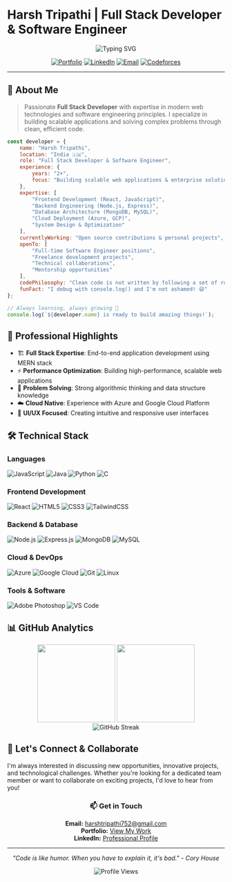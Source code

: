 # Harsh Tripathi | Full Stack Developer & Software Engineer

<div align="center">
  <img src="https://readme-typing-svg.herokuapp.com?font=Fira+Code&size=22&pause=1000&color=00D4AA&center=true&vCenter=true&width=435&lines=Full+Stack+Developer;Software+Engineer;Problem+Solver;Tech+Enthusiast" alt="Typing SVG" />
</div>

<div align="center">
  
[![Portfolio](https://img.shields.io/badge/Portfolio-FF5722?style=for-the-badge&logo=todoist&logoColor=white)](https://prismatic-entremet-0c3922.netlify.app/)
[![LinkedIn](https://img.shields.io/badge/LinkedIn-0077B5?style=for-the-badge&logo=linkedin&logoColor=white)](https://linkedin.com/in/harsh-tripathi-919995248)
[![Email](https://img.shields.io/badge/Email-D14836?style=for-the-badge&logo=gmail&logoColor=white)](mailto:harshtripathi752@gmail.com)
[![Codeforces](https://img.shields.io/badge/Codeforces-445f9d?style=for-the-badge&logo=Codeforces&logoColor=white)](https://codeforces.com/profile/hasht)

</div>

---

## 🚀 About Me

> Passionate **Full Stack Developer** with expertise in modern web technologies and software engineering principles. I specialize in building scalable applications and solving complex problems through clean, efficient code.

```javascript
const developer = {
    name: "Harsh Tripathi",
    location: "India 🇮🇳",
    role: "Full Stack Developer & Software Engineer",
    experience: {
        years: "2+",
        focus: "Building scalable web applications & enterprise solutions"
    },
    expertise: [
        "Frontend Development (React, JavaScript)",
        "Backend Engineering (Node.js, Express)",
        "Database Architecture (MongoDB, MySQL)",
        "Cloud Deployment (Azure, GCP)",
        "System Design & Optimization"
    ],
    currentlyWorking: "Open source contributions & personal projects",
    openTo: [
        "Full-time Software Engineer positions",
        "Freelance development projects",
        "Technical collaborations",
        "Mentorship opportunities"
    ],
    codePhilosophy: "Clean code is not written by following a set of rules. Clean code is written by programmers who care.",
    funFact: "I debug with console.log() and I'm not ashamed! 😄"
};

// Always learning, always growing 🚀
console.log(`${developer.name} is ready to build amazing things!`);
```

## 💼 Professional Highlights

- 🏗️ **Full Stack Expertise**: End-to-end application development using MERN stack
- ⚡ **Performance Optimization**: Building high-performance, scalable web applications
- 🔧 **Problem Solving**: Strong algorithmic thinking and data structure knowledge
- ☁️ **Cloud Native**: Experience with Azure and Google Cloud Platform
- 🎨 **UI/UX Focused**: Creating intuitive and responsive user interfaces

## 🛠️ Technical Stack

### **Languages**
![JavaScript](https://img.shields.io/badge/JavaScript-F7DF1E?style=for-the-badge&logo=javascript&logoColor=black)
![Java](https://img.shields.io/badge/Java-ED8B00?style=for-the-badge&logo=openjdk&logoColor=white)
![Python](https://img.shields.io/badge/Python-3776AB?style=for-the-badge&logo=python&logoColor=white)
![C](https://img.shields.io/badge/C-00599C?style=for-the-badge&logo=c&logoColor=white)

### **Frontend Development**
![React](https://img.shields.io/badge/React-20232A?style=for-the-badge&logo=react&logoColor=61DAFB)
![HTML5](https://img.shields.io/badge/HTML5-E34F26?style=for-the-badge&logo=html5&logoColor=white)
![CSS3](https://img.shields.io/badge/CSS3-1572B6?style=for-the-badge&logo=css3&logoColor=white)
![TailwindCSS](https://img.shields.io/badge/Tailwind_CSS-38B2AC?style=for-the-badge&logo=tailwind-css&logoColor=white)

### **Backend & Database**
![Node.js](https://img.shields.io/badge/Node.js-43853D?style=for-the-badge&logo=node.js&logoColor=white)
![Express.js](https://img.shields.io/badge/Express.js-404D59?style=for-the-badge)
![MongoDB](https://img.shields.io/badge/MongoDB-4EA94B?style=for-the-badge&logo=mongodb&logoColor=white)
![MySQL](https://img.shields.io/badge/MySQL-00000F?style=for-the-badge&logo=mysql&logoColor=white)

### **Cloud & DevOps**
![Azure](https://img.shields.io/badge/Microsoft_Azure-0089D0?style=for-the-badge&logo=microsoft-azure&logoColor=white)
![Google Cloud](https://img.shields.io/badge/Google_Cloud-4285F4?style=for-the-badge&logo=google-cloud&logoColor=white)
![Git](https://img.shields.io/badge/Git-F05032?style=for-the-badge&logo=git&logoColor=white)
![Linux](https://img.shields.io/badge/Linux-FCC624?style=for-the-badge&logo=linux&logoColor=black)

### **Tools & Software**
![Adobe Photoshop](https://img.shields.io/badge/Adobe%20Photoshop-31A8FF?style=for-the-badge&logo=Adobe%20Photoshop&logoColor=black)
![VS Code](https://img.shields.io/badge/VS_Code-007ACC?style=for-the-badge&logo=visual-studio-code&logoColor=white)

## 📊 GitHub Analytics

<div align="center">
  <img height="180em" src="https://github-readme-stats.vercel.app/api?username=hash88o&show_icons=true&theme=tokyonight&include_all_commits=true&count_private=true"/>
  <img height="180em" src="https://github-readme-stats.vercel.app/api/top-langs/?username=hash88o&layout=compact&langs_count=7&theme=tokyonight"/>
</div>

<div align="center">
  <img src="https://github-readme-streak-stats.herokuapp.com/?user=hash88o&theme=tokyonight" alt="GitHub Streak" />
</div>

## 🤝 Let's Connect & Collaborate

I'm always interested in discussing new opportunities, innovative projects, and technological challenges. Whether you're looking for a dedicated team member or want to collaborate on exciting projects, I'd love to hear from you!

<div align="center">
  
### 📫 **Get in Touch**
**Email:** harshtripathi752@gmail.com  
**Portfolio:** [View My Work](https://prismatic-entremet-0c3922.netlify.app/)  
**LinkedIn:** [Professional Profile](https://linkedin.com/in/harsh-tripathi-919995248)

---

*"Code is like humor. When you have to explain it, it's bad." - Cory House*

![Profile Views](https://komarev.com/ghpvc/?username=hash88o&label=Profile%20Views&color=brightgreen&style=flat)

</div>
